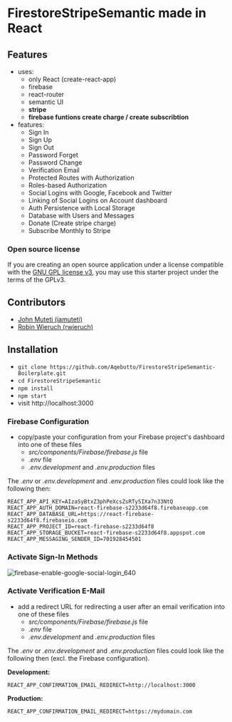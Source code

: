 # FirestoreStripeSemantic made in React

## Features

- uses:
  - only React (create-react-app)
  - firebase
  - react-router
  - semantic UI
  - **stripe**
  - **firebase funtions create charge / create subscribtion**
- features:
  - Sign In
  - Sign Up
  - Sign Out
  - Password Forget
  - Password Change
  - Verification Email
  - Protected Routes with Authorization
  - Roles-based Authorization
  - Social Logins with Google, Facebook and Twitter
  - Linking of Social Logins on Account dashboard
  - Auth Persistence with Local Storage
  - Database with Users and Messages
  - Donate (Create stripe charge)
  - Subscribe Monthly to Stripe

### Open source license

If you are creating an open source application under a license compatible with the [GNU GPL license v3](https://www.gnu.org/licenses/gpl-3.0.html), you may use this starter project under the terms of the GPLv3.

## Contributors

- [John Muteti (iamuteti)](https://github.com/iamuteti)
- [Robin Wieruch (rwieruch)](https://github.com/rwieruch)

## Installation

- `git clone https://github.com/Aqebutto/FirestoreStripeSemantic-Boilerplate.git`
- `cd FirestoreStripeSemantic`
- `npm install`
- `npm start`
- visit http://localhost:3000

### Firebase Configuration

- copy/paste your configuration from your Firebase project's dashboard into one of these files
  - _src/components/Firebase/firebase.js_ file
  - _.env_ file
  - _.env.development_ and _.env.production_ files

The _.env_ or _.env.development_ and _.env.production_ files could look like the following then:

```
REACT_APP_API_KEY=AIzaSyBtxZ3phPeXcsZsRTySIXa7n33NtQ
REACT_APP_AUTH_DOMAIN=react-firebase-s2233d64f8.firebaseapp.com
REACT_APP_DATABASE_URL=https://react-firebase-s2233d64f8.firebaseio.com
REACT_APP_PROJECT_ID=react-firebase-s2233d64f8
REACT_APP_STORAGE_BUCKET=react-firebase-s2233d64f8.appspot.com
REACT_APP_MESSAGING_SENDER_ID=701928454501
```

### Activate Sign-In Methods

![firebase-enable-google-social-login_640](https://user-images.githubusercontent.com/2479967/49687774-e0a31e80-fb42-11e8-9d8a-4b4c794134e6.jpg)

### Activate Verification E-Mail

- add a redirect URL for redirecting a user after an email verification into one of these files
  - _src/components/Firebase/firebase.js_ file
  - _.env_ file
  - _.env.development_ and _.env.production_ files

The _.env_ or _.env.development_ and _.env.production_ files could look like the following then (excl. the Firebase configuration).

**Development:**

```
REACT_APP_CONFIRMATION_EMAIL_REDIRECT=http://localhost:3000
```

**Production:**

```
REACT_APP_CONFIRMATION_EMAIL_REDIRECT=https://mydomain.com
```
